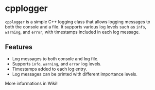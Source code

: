 # cpplogger

`cpplogger` is a simple C++ logging class that allows logging messages to both the console and a file. It supports various log levels such as `info`, `warning`, and `error`, with timestamps included in each log message.

## Features
- Log messages to both console and log file.
- Supports `info`, `warning`, and `error` log levels.
- Timestamps added to each log entry.
- Log messages can be printed with different importance levels.

More informations in Wiki!
